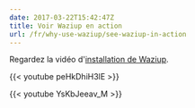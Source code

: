 ```yaml
---
date: 2017-03-22T15:42:47Z
title: Voir Waziup en action
url: /fr/why-use-waziup/see-waziup-in-action
---
```


Regardez la vidéo d'[installation de Waziup](/fr/documentation/installation/).

{{< youtube peHkDhiH3lE >}}


{{< youtube YsKbJeeav_M >}}
